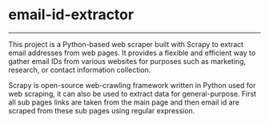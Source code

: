 ﻿# email-id-extractor
 ******
This project is a Python-based web scraper built with Scrapy to extract email addresses from web pages. It provides a flexible and efficient way to gather email IDs from various websites for purposes such as marketing, research, or contact information collection.
 
Scrapy is open-source web-crawling framework written in Python used for web scraping, it can also be used to extract data for general-purpose. First all sub pages links are taken from the main page and then email id are scraped from these sub pages using regular expression. 
